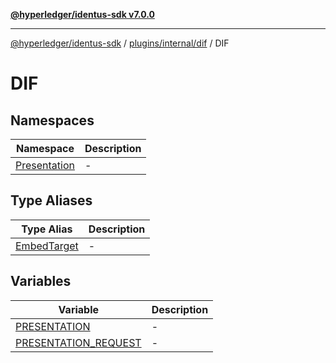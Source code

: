 [**@hyperledger/identus-sdk v7.0.0**](../../../../../README.md)

***

[@hyperledger/identus-sdk](../../../../../README.md) / [plugins/internal/dif](../../README.md) / DIF

# DIF

## Namespaces

| Namespace | Description |
| ------ | ------ |
| [Presentation](namespaces/Presentation/README.md) | - |

## Type Aliases

| Type Alias | Description |
| ------ | ------ |
| [EmbedTarget](type-aliases/EmbedTarget.md) | - |

## Variables

| Variable | Description |
| ------ | ------ |
| [PRESENTATION](variables/PRESENTATION.md) | - |
| [PRESENTATION\_REQUEST](variables/PRESENTATION_REQUEST.md) | - |
